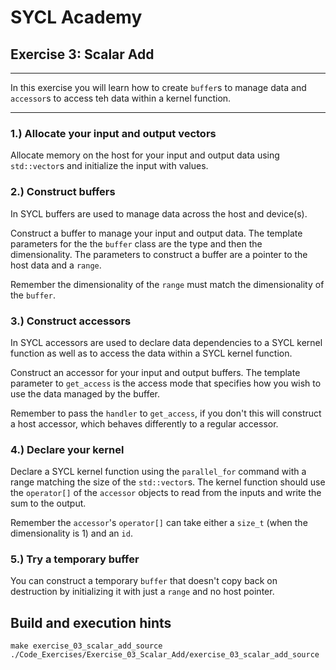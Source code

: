 # SYCL Academy

## Exercise 3: Scalar Add

---

In this exercise you will learn how to create `buffer`s to manage data and
`accessor`s to access teh data within a kernel function.

---

### 1.) Allocate your input and output vectors

Allocate memory on the host for your input and output data using `std::vector`s
and initialize the input with values.

### 2.) Construct buffers

In SYCL buffers are used to manage data across the host and device(s).

Construct a buffer to manage your input and output data. The template parameters
for the the `buffer` class are the type and then the dimensionality. The
parameters to construct a buffer are a pointer to the host data and a `range`.

Remember the dimensionality of the `range` must match the dimensionality of the
`buffer`.

### 3.) Construct accessors

In SYCL accessors are used to declare data dependencies to a SYCL kernel
function as well as to access the data within a SYCL kernel function.

Construct an accessor for your input and output buffers. The template parameter
to `get_access` is the access mode that specifies how you wish to use the data
managed by the buffer.

Remember to pass the `handler` to `get_access`, if you don't this will construct
a host accessor, which behaves differently to a regular accessor.

### 4.) Declare your kernel

Declare a SYCL kernel function using the `parallel_for` command with a range
matching the size of the `std::vector`s. The kernel function should use the
`operator[]` of the `accessor` objects to read from the inputs and write the sum
to the output.

Remember the `accessor`'s `operator[]` can take either a `size_t` (when the
dimensionality is 1) and an `id`.

### 5.) Try a temporary buffer

You can construct a temporary `buffer` that doesn't copy back on destruction by
initializing it with just a `range` and no host pointer.

## Build and execution hints

```
make exercise_03_scalar_add_source
./Code_Exercises/Exercise_03_Scalar_Add/exercise_03_scalar_add_source
```
